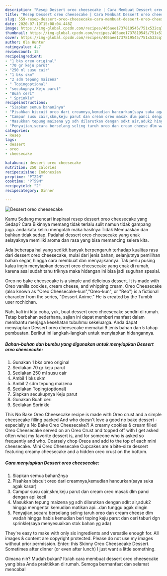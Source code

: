 ```yaml
---
description: "Resep Dessert oreo cheesecake | Cara Membuat Dessert oreo cheesecake Yang Mudah Dan Praktis"
title: "Resep Dessert oreo cheesecake | Cara Membuat Dessert oreo cheesecake Yang Mudah Dan Praktis"
slug: 559-resep-dessert-oreo-cheesecake-cara-membuat-dessert-oreo-cheesecake-yang-mudah-dan-praktis
date: 2020-07-19T15:08:04.448Z
image: https://img-global.cpcdn.com/recipes/405aee1737819545/751x532cq70/dessert-oreo-cheesecake-foto-resep-utama.jpg
thumbnail: https://img-global.cpcdn.com/recipes/405aee1737819545/751x532cq70/dessert-oreo-cheesecake-foto-resep-utama.jpg
cover: https://img-global.cpcdn.com/recipes/405aee1737819545/751x532cq70/dessert-oreo-cheesecake-foto-resep-utama.jpg
author: Ola Hunter
ratingvalue: 4.7
reviewcount: 15
recipeingredient:
- "1 bks oreo original"
- "70 gr keju parut"
- "250 ml susu cair"
- "1 bks skm"
- "2 sdm tepung maizena"
- " Topingoptional"
- "secukupnya Keju parut"
- "Buah ceri"
- " Sprinkle"
recipeinstructions:
- "Siapkan semua bahan2nya"
- "Pisahkan biscuit oreo dari creamnya,kemudian hancurkan(saya suka agak kasar)"
- "Campur susu cair,skm,keju parut dan cream oreo masak dlm panci dengan api kecil"
- "Masukkan tepung maizena yg sdh dilarutkan dengan sdkt air,aduk2 hingga mengental kemudian matikan api...dan tunggu agak dingin"
- "Penyajian,secara berselang seling taruh oreo dan cream cheese dlm wadah hingga habis kemudian beri toping keju parut dan ceri taburi dgn sprinkle(saya menyesuaikan stok bahan yg ada)"
categories:
- Resep
tags:
- dessert
- oreo
- cheesecake

katakunci: dessert oreo cheesecake 
nutrition: 250 calories
recipecuisine: Indonesian
preptime: "PT22M"
cooktime: "PT59M"
recipeyield: "2"
recipecategory: Dinner

---
```



![Dessert oreo cheesecake](https://img-global.cpcdn.com/recipes/405aee1737819545/751x532cq70/dessert-oreo-cheesecake-foto-resep-utama.jpg)

Kamu Sedang mencari inspirasi resep dessert oreo cheesecake yang Sedap? Cara Bikinnya memang tidak terlalu sulit namun tidak gampang juga. andaikata keliru mengolah maka hasilnya Tidak Memuaskan dan bahkan tidak sedap. Padahal dessert oreo cheesecake yang enak selayaknya memiliki aroma dan rasa yang bisa memancing selera kita.

Ada beberapa hal yang sedikit banyak berpengaruh terhadap kualitas rasa dari dessert oreo cheesecake, mulai dari jenis bahan, selanjutnya pemilihan bahan segar, hingga cara membuat dan menyajikannya. Tak perlu pusing kalau ingin menyiapkan dessert oreo cheesecake yang enak di rumah, karena asal sudah tahu triknya maka hidangan ini bisa jadi suguhan spesial.

Oreo no bake cheesecake is a simple and delicious dessert. It is made with Oreo vanilla cookies, cream cheese, and whipping cream. Oreo Cheesecake (also known as &#34;Oreo Cheesecake-kun&#34;,&#34;Oreo-kun&#34;, or &#34;Reo&#34;) is a fictional character from the series, &#34;Dessert Anime.&#34; He is created by the Tumblr user rochichan.


Nah, kali ini kita coba, yuk, buat dessert oreo cheesecake sendiri di rumah. Tetap berbahan sederhana, sajian ini dapat memberi manfaat dalam membantu menjaga kesehatan tubuhmu sekeluarga. Anda dapat menyiapkan Dessert oreo cheesecake memakai 9 jenis bahan dan 5 tahap pembuatan. Berikut ini langkah-langkah untuk menyiapkan hidangannya.

<!--inarticleads1-->

##### Bahan-bahan dan bumbu yang digunakan untuk menyiapkan Dessert oreo cheesecake:

1. Gunakan 1 bks oreo original
1. Sediakan 70 gr keju parut
1. Sediakan 250 ml susu cair
1. Ambil 1 bks skm
1. Ambil 2 sdm tepung maizena
1. Sediakan  Toping(optional)
1. Siapkan secukupnya Keju parut
1. Gunakan Buah ceri
1. Sediakan  Sprinkle


This No Bake Oreo Cheesecake recipe is made with Oreo crust and a simple cheesecake filling packed And who doesn&#39;t love a good no bake dessert - especially a No Bake Oreo Cheesecake?! A creamy cookies &amp; cream filled Oreo Cheesecake served on an Oreo Crust and topped off with I get asked often what my favorite dessert is, and for someone who is asked so frequently and who. Coarsely chop Oreos and add to the top of each mini cheesecake. Mini Oreo Cheesecake Cupcakes are a bite-size dessert featuring creamy cheesecake and a hidden oreo crust on the bottom. 

<!--inarticleads2-->

##### Cara menyiapkan Dessert oreo cheesecake:

1. Siapkan semua bahan2nya
1. Pisahkan biscuit oreo dari creamnya,kemudian hancurkan(saya suka agak kasar)
1. Campur susu cair,skm,keju parut dan cream oreo masak dlm panci dengan api kecil
1. Masukkan tepung maizena yg sdh dilarutkan dengan sdkt air,aduk2 hingga mengental kemudian matikan api...dan tunggu agak dingin
1. Penyajian,secara berselang seling taruh oreo dan cream cheese dlm wadah hingga habis kemudian beri toping keju parut dan ceri taburi dgn sprinkle(saya menyesuaikan stok bahan yg ada)


They&#39;re easy to make with only six ingredients and versatile enough for. All images &amp; content are copyright protected. Please do not use my images without prior permission. Enter: this Skinny Oreo Cheesecake Dessert. Sometimes after dinner (or even after lunch) I just want a little something. 

Gimana nih? Mudah bukan? Itulah cara membuat dessert oreo cheesecake yang bisa Anda praktikkan di rumah. Semoga bermanfaat dan selamat mencoba!
